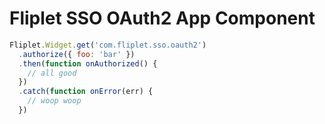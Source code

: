 # Fliplet SSO OAuth2 App Component

```js
Fliplet.Widget.get('com.fliplet.sso.oauth2')
  .authorize({ foo: 'bar' })
  .then(function onAuthorized() {
    // all good
  })
  .catch(function onError(err) {
    // woop woop
  })
```